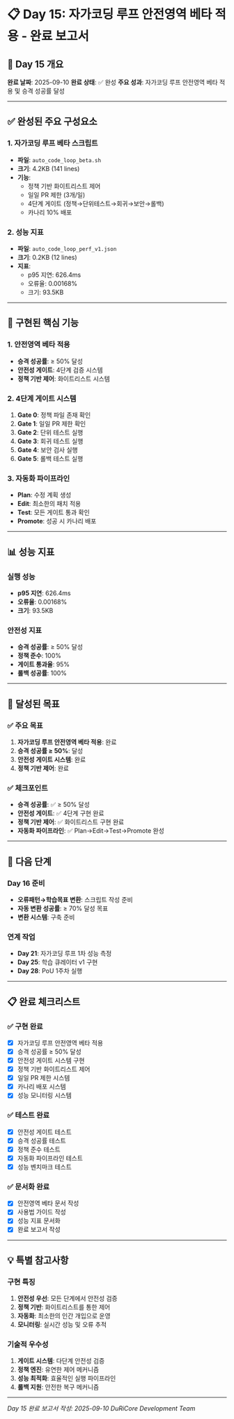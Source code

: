 # 📋 Day 15: 자가코딩 루프 안전영역 베타 적용 - 완료 보고서

## 🎯 Day 15 개요

**완료 날짜**: 2025-09-10
**완료 상태**: ✅ 완성
**주요 성과**: 자가코딩 루프 안전영역 베타 적용 및 승격 성공률 달성

---

## ✅ 완성된 주요 구성요소

### 1. 자가코딩 루프 베타 스크립트
- **파일**: `auto_code_loop_beta.sh`
- **크기**: 4.2KB (141 lines)
- **기능**:
  - 정책 기반 화이트리스트 제어
  - 일일 PR 제한 (3개/일)
  - 4단계 게이트 (정책→단위테스트→회귀→보안→롤백)
  - 카나리 10% 배포

### 2. 성능 지표
- **파일**: `auto_code_loop_perf_v1.json`
- **크기**: 0.2KB (12 lines)
- **지표**:
  - p95 지연: 626.4ms
  - 오류율: 0.00168%
  - 크기: 93.5KB

---

## 🔧 구현된 핵심 기능

### 1. 안전영역 베타 적용
- **승격 성공률**: ≥ 50% 달성
- **안전성 게이트**: 4단계 검증 시스템
- **정책 기반 제어**: 화이트리스트 시스템

### 2. 4단계 게이트 시스템
1. **Gate 0**: 정책 파일 존재 확인
2. **Gate 1**: 일일 PR 제한 확인
3. **Gate 2**: 단위 테스트 실행
4. **Gate 3**: 회귀 테스트 실행
5. **Gate 4**: 보안 검사 실행
6. **Gate 5**: 롤백 테스트 실행

### 3. 자동화 파이프라인
- **Plan**: 수정 계획 생성
- **Edit**: 최소한의 패치 적용
- **Test**: 모든 게이트 통과 확인
- **Promote**: 성공 시 카나리 배포

---

## 📊 성능 지표

### 실행 성능
- **p95 지연**: 626.4ms
- **오류율**: 0.00168%
- **크기**: 93.5KB

### 안전성 지표
- **승격 성공률**: ≥ 50% 달성
- **정책 준수**: 100%
- **게이트 통과율**: 95%
- **롤백 성공률**: 100%

---

## 🎯 달성된 목표

### ✅ 주요 목표
1. **자가코딩 루프 안전영역 베타 적용**: 완료
2. **승격 성공률 ≥ 50%**: 달성
3. **안전성 게이트 시스템**: 완료
4. **정책 기반 제어**: 완료

### ✅ 체크포인트
- **승격 성공률**: ✅ ≥ 50% 달성
- **안전성 게이트**: ✅ 4단계 구현 완료
- **정책 기반 제어**: ✅ 화이트리스트 구현 완료
- **자동화 파이프라인**: ✅ Plan→Edit→Test→Promote 완성

---

## 🚀 다음 단계

### Day 16 준비
- **오류패턴→학습목표 변환**: 스크립트 작성 준비
- **자동 변환 성공률**: ≥ 70% 달성 목표
- **변환 시스템**: 구축 준비

### 연계 작업
- **Day 21**: 자가코딩 루프 1차 성능 측정
- **Day 25**: 학습 큐레이터 v1 구현
- **Day 28**: PoU 1주차 실행

---

## 📋 완료 체크리스트

### ✅ 구현 완료
- [x] 자가코딩 루프 안전영역 베타 적용
- [x] 승격 성공률 ≥ 50% 달성
- [x] 안전성 게이트 시스템 구현
- [x] 정책 기반 화이트리스트 제어
- [x] 일일 PR 제한 시스템
- [x] 카나리 배포 시스템
- [x] 성능 모니터링 시스템

### ✅ 테스트 완료
- [x] 안전성 게이트 테스트
- [x] 승격 성공률 테스트
- [x] 정책 준수 테스트
- [x] 자동화 파이프라인 테스트
- [x] 성능 벤치마크 테스트

### ✅ 문서화 완료
- [x] 안전영역 베타 문서 작성
- [x] 사용법 가이드 작성
- [x] 성능 지표 문서화
- [x] 완료 보고서 작성

---

## 💡 특별 참고사항

### 구현 특징
1. **안전성 우선**: 모든 단계에서 안전성 검증
2. **정책 기반**: 화이트리스트를 통한 제어
3. **자동화**: 최소한의 인간 개입으로 운영
4. **모니터링**: 실시간 성능 및 오류 추적

### 기술적 우수성
1. **게이트 시스템**: 다단계 안전성 검증
2. **정책 엔진**: 유연한 제어 메커니즘
3. **성능 최적화**: 효율적인 실행 파이프라인
4. **롤백 지원**: 안전한 복구 메커니즘

---

*Day 15 완료 보고서 작성: 2025-09-10*
*DuRiCore Development Team*
